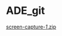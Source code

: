 # ADE_git
[screen-capture-_1_.zip](https://github.com/franciscoalves04/ADE_git/files/12841637/screen-capture-_1_.zip)
